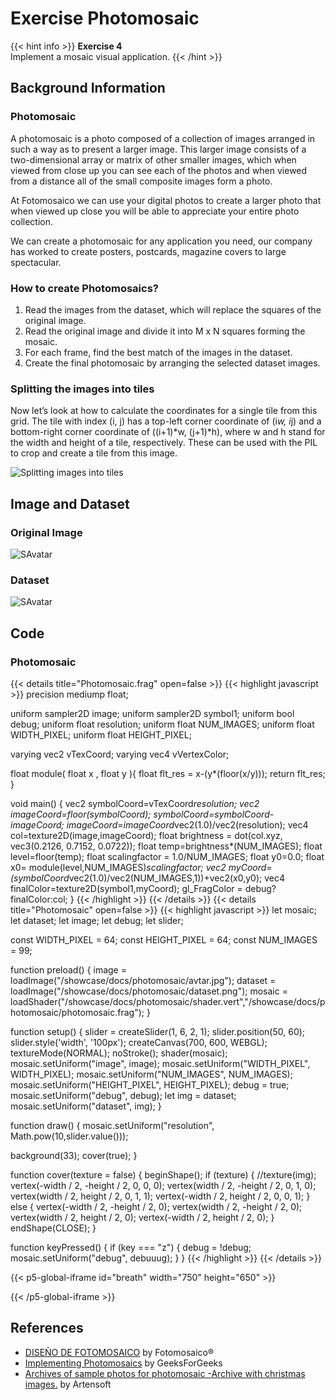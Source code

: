 # Exercise Photomosaic

{{< hint info >}}
**Exercise 4**  
Implement a mosaic visual application.
{{< /hint >}}

## Background Information

### Photomosaic

A photomosaic is a photo composed of a collection of images arranged in such a way as to present a larger image. This larger image consists of a two-dimensional array or matrix of other smaller images, which when viewed from close up you can see each of the photos and when viewed from a distance all of the small composite images form a photo.

At Fotomosaico we can use your digital photos to create a larger photo that when viewed up close you will be able to appreciate your entire photo collection.

We can create a photomosaic for any application you need, our company has worked to create posters, postcards, magazine covers to large spectacular.

### How to create Photomosaics?

1. Read the images from the dataset, which will replace the squares of the original image.
2. Read the original image and divide it into M x N squares forming the mosaic.
3. For each frame, find the best match of the images in the dataset.
4. Create the final photomosaic by arranging the selected dataset images.

### Splitting the images into tiles

Now let’s look at how to calculate the coordinates for a single tile from this grid. The tile with index (i, j) has a top-left corner coordinate of (i*w, i*j) and a bottom-right corner coordinate of ((i+1)*w, (j+1)*h), where w and h stand for the width and height of a tile, respectively. These can be used with the PIL to crop and create a tile from this image.

<img src="https://media.geeksforgeeks.org/wp-content/uploads/Capture_2-1.jpg" alt="Splitting images into tiles">

## Image and Dataset

### Original Image

<img src="/showcase/docs/photomosaic/assets/Lego.jpg" alt="SAvatar">

### Dataset

<img src="/showcase/docs/photomosaic/assets/dataset.png" alt="SAvatar">

## Code

### Photomosaic
{{< details title="Photomosaic.frag" open=false >}} {{< highlight javascript >}} 
precision mediump float;

uniform sampler2D image;
uniform sampler2D symbol1;
uniform bool debug;
uniform float resolution;
uniform float NUM_IMAGES;
uniform float WIDTH_PIXEL;
uniform float HEIGHT_PIXEL;

varying vec2 vTexCoord;
varying vec4 vVertexColor;

float module( float x , float y ){
    float flt_res = x-(y*(floor(x/y)));
    return flt_res;
}

void main() {
    vec2 symbolCoord=vTexCoord*resolution;
    vec2 imageCoord=floor(symbolCoord);
    symbolCoord=symbolCoord-imageCoord;
    imageCoord=imageCoord*vec2(1.0)/vec2(resolution);
    vec4 col=texture2D(image,imageCoord);
    float brightness = dot(col.xyz, vec3(0.2126, 0.7152, 0.0722));
    float temp=brightness*(NUM_IMAGES);
    float level=floor(temp);
    float scalingfactor = 1.0/NUM_IMAGES;
    float y0=0.0;
    float x0= module(level,NUM_IMAGES)*scalingfactor;
    vec2 myCoord=(symbolCoord*vec2(1.0)/vec2(NUM_IMAGES,1))+vec2(x0,y0);
    vec4 finalColor=texture2D(symbol1,myCoord);
    gl_FragColor = debug?finalColor:col;
}
{{< /highlight >}} {{< /details >}}
{{< details title="Photomosaic" open=false >}} {{< highlight javascript >}} 
let mosaic;
let dataset;
let image;
let debug;
let slider;

const WIDTH_PIXEL = 64;
const HEIGHT_PIXEL = 64;
const NUM_IMAGES = 99;

function preload() {
  image = loadImage("/showcase/docs/photomosaic/avtar.jpg");
  dataset = loadImage("/showcase/docs/photomosaic/dataset.png");
  mosaic = loadShader("/showcase/docs/photomosaic/shader.vert","/showcase/docs/photomosaic/photomosaic.frag");
}

function setup() {
  slider = createSlider(1, 6, 2, 1);
  slider.position(50, 60);
  slider.style('width', '100px');
  createCanvas(700, 600, WEBGL);
  textureMode(NORMAL);
  noStroke();
  shader(mosaic);
  mosaic.setUniform("image", image);
  mosaic.setUniform("WIDTH_PIXEL", WIDTH_PIXEL);
  mosaic.setUniform("NUM_IMAGES", NUM_IMAGES);
  mosaic.setUniform("HEIGHT_PIXEL", HEIGHT_PIXEL);
  debug = true;
  mosaic.setUniform("debug", debug);
  let img = dataset;
  mosaic.setUniform("dataset", img);
}

function draw() {
  mosaic.setUniform("resolution", Math.pow(10,slider.value()));

  background(33);
  cover(true);
}

function cover(texture = false) {
  beginShape();
  if (texture) {
    //texture(img);
    vertex(-width / 2, -height / 2, 0, 0, 0);
    vertex(width / 2, -height / 2, 0, 1, 0);
    vertex(width / 2, height / 2, 0, 1, 1);
    vertex(-width / 2, height / 2, 0, 0, 1);
  } else {
    vertex(-width / 2, -height / 2, 0);
    vertex(width / 2, -height / 2, 0);
    vertex(width / 2, height / 2, 0);
    vertex(-width / 2, height / 2, 0);
  }
  endShape(CLOSE);
}

function keyPressed() {
  if (key === "z") {
    debug = !debug;
    mosaic.setUniform("debug", debuuug);
  }
}
{{< /highlight >}} {{< /details >}}


{{< p5-global-iframe id="breath" width="750" height="650" >}}

<script src="https://cdnjs.cloudflare.com/ajax/libs/p5.js/1.5.0/p5.js"></script>
<script src=https://cdn.jsdelivr.net/gh/VisualComputing/p5.treegl/p5.treegl.min.js></script>
<script src="https://cdnjs.cloudflare.com/ajax/libs/p5.js/1.5.0/addons/p5.sound.min.js"></script>
<script src="/showcase/docs/photomosaic/photomosaic.js"></script> 

{{< /p5-global-iframe >}}


## References
* [DISEÑO DE FOTOMOSAICO](https://fotomosaico.com/diseno-fotomosaico) by Fotomosaico®
* [Implementing Photomosaics](https://www.geeksforgeeks.org/implementing-photomosaics/) by GeeksForGeeks
* [Archives of sample photos for photomosaic -Archive with christmas images.](https://www.artensoft.com/ArtensoftPhotoMosaicWizard/photobases.php) by Artensoft